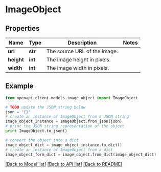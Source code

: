 # ImageObject


## Properties
Name | Type | Description | Notes
------------ | ------------- | ------------- | -------------
**url** | **str** | The source URL of the image.  | 
**height** | **int** | The image height in pixels.  | 
**width** | **int** | The image width in pixels.  | 

## Example

```python
from openapi_client.models.image_object import ImageObject

# TODO update the JSON string below
json = "{}"
# create an instance of ImageObject from a JSON string
image_object_instance = ImageObject.from_json(json)
# print the JSON string representation of the object
print ImageObject.to_json()

# convert the object into a dict
image_object_dict = image_object_instance.to_dict()
# create an instance of ImageObject from a dict
image_object_form_dict = image_object.from_dict(image_object_dict)
```
[[Back to Model list]](../README.md#documentation-for-models) [[Back to API list]](../README.md#documentation-for-api-endpoints) [[Back to README]](../README.md)


